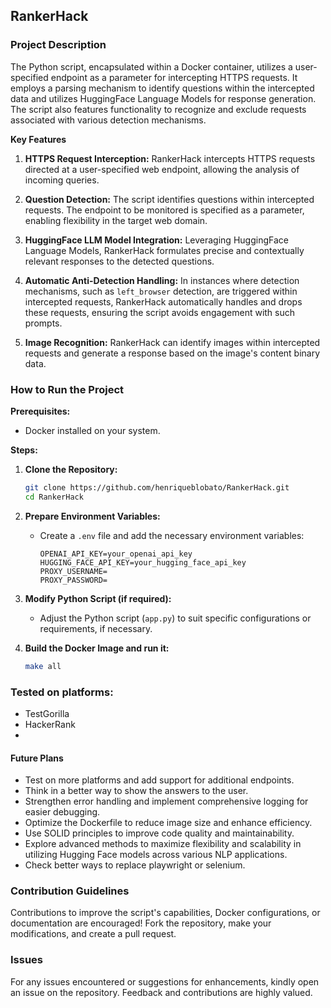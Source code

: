 ## RankerHack

### Project Description
The Python script, encapsulated within a Docker container, utilizes a user-specified endpoint as a parameter for intercepting HTTPS requests. It employs a parsing mechanism to identify questions within the intercepted data and utilizes HuggingFace Language Models for response generation. The script also features functionality to recognize and exclude requests associated with various detection mechanisms.

**Key Features**

1. **HTTPS Request Interception:** RankerHack intercepts HTTPS requests directed at a user-specified web endpoint, allowing the analysis of incoming queries.

2. **Question Detection:** The script identifies questions within intercepted requests. The endpoint to be monitored is specified as a parameter, enabling flexibility in the target web domain.

3. **HuggingFace LLM Model Integration:** Leveraging HuggingFace Language Models, RankerHack formulates precise and contextually relevant responses to the detected questions.

4. **Automatic Anti-Detection Handling:** In instances where detection mechanisms, such as `left_browser` detection, are triggered within intercepted requests, RankerHack automatically handles and drops these requests, ensuring the script avoids engagement with such prompts.

5. **Image Recognition:** RankerHack can identify images within intercepted requests and generate a response based on the image's content binary data.


### How to Run the Project

**Prerequisites:**
- Docker installed on your system.

**Steps:**

1. **Clone the Repository:**
    ```bash
    git clone https://github.com/henriqueblobato/RankerHack.git
    cd RankerHack
    ```

2. **Prepare Environment Variables:**

    - Create a `.env` file and add the necessary environment variables:
        ```plaintext
        OPENAI_API_KEY=your_openai_api_key
        HUGGING_FACE_API_KEY=your_hugging_face_api_key
        PROXY_USERNAME=
        PROXY_PASSWORD=
        ```

3. **Modify Python Script (if required):**

    - Adjust the Python script (`app.py`) to suit specific configurations or requirements, if necessary.

4. **Build the Docker Image and run it:**
    ```bash
    make all
    ```
   
### Tested on platforms:
- TestGorilla
- HackerRank
- 

#### Future Plans
- Test on more platforms and add support for additional endpoints.
- Think in a better way to show the answers to the user.
- Strengthen error handling and implement comprehensive logging for easier debugging.
- Optimize the Dockerfile to reduce image size and enhance efficiency.
- Use SOLID principles to improve code quality and maintainability.
- Explore advanced methods to maximize flexibility and scalability in utilizing Hugging Face models across various NLP applications.
- Check better ways to replace playwright or selenium.

### Contribution Guidelines
Contributions to improve the script's capabilities, Docker configurations, or documentation are encouraged! Fork the repository, make your modifications, and create a pull request.

### Issues
For any issues encountered or suggestions for enhancements, kindly open an issue on the repository. Feedback and contributions are highly valued.
